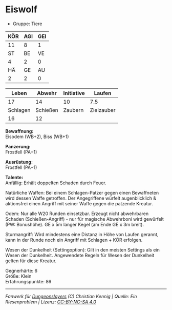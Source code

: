 # Eiswolf  
- Gruppe: Tiere  

| KÖR | AGI | GEI |  
| --- | --- | --- |  
| 11  | 8   | 1   |
| ST  | BE  | VE  |  
| 4   | 2   | 0   |
| HÄ  | GE  | AU  |  
| 2   | 2   | 0   |


| Leben    | Abwehr   | Initiative | Laufen     |
| -------- | -------- | ---------- | ---------- |
| 17       | 14       | 10         | 7.5        |
| Schlagen | Schießen | Zaubern    | Zielzauber |
| 16       | 12       |            |            |

**Bewaffnung:**  
Eisodem (WB+2), Biss (WB+1)

**Panzerung:**  
Frostfell (PA+1)

**Ausrüstung:**  
Frostfell (PA+1)

**Talente:**  
Anfällig: Erhält doppelten Schaden durch Feuer. 

Natürliche Waffen: Bei einem Schlagen-Patzer gegen einen Bewaffneten wird dessen Waffe getroffen. Der Angegriffene würfelt augenblicklich & aktionsfrei einen Angriff mit seiner Waffe gegen die patzende Kreatur. 

Odem: Nur alle W20 Runden einsetzbar. Erzeugt nicht abwehrbaren Schaden (Schießen-Angriff) - nur für magische Abwehrboni wird gewürfelt (PW: Bonushöhe). GE x 5m langer Kegel (am Ende GE x 3m breit). 

Sturmangriff: Wird mindestens eine Distanz in Höhe von Laufen gerannt, kann in der Runde noch ein Angriff mit Schlagen + KÖR erfolgen. 

Wesen der Dunkelheit (Settingoption): Gilt in den meisten Settings als ein Wesen der Dunkelheit. Angewendete Regeln für Wesen der Dunkelheit gelten für diese Kreatur. 


Gegnerhärte: 6  
Größe: Klein  
Erfahrungspunkte: 86  



___
*Fanwerk für [Dungeonslayers](https://www.dungeonslayers.net/) (C) Christian Kennig | Quelle: Ein Riesenproblem | Lizenz: [CC-BY-NC-SA 4.0](https://creativecommons.org/licenses/by-nc-sa/4.0/deed.de)*